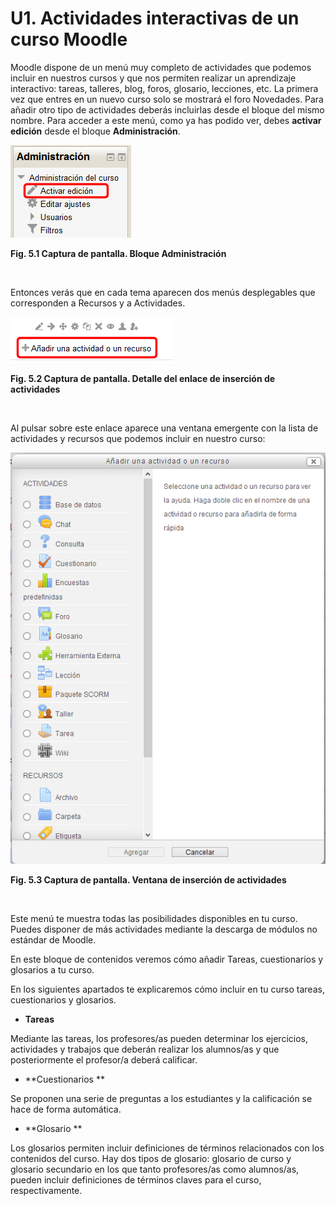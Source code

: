 
# U1. Actividades interactivas de un curso Moodle

Moodle dispone de un menú muy completo de actividades que podemos incluir en nuestros cursos y que nos permiten realizar un aprendizaje interactivo: tareas, talleres, blog, foros, glosario, lecciones, etc. La primera vez que entres en un nuevo curso solo se mostrará el foro Novedades. Para añadir otro tipo de actividades deberás incluirlas desde el bloque del mismo nombre. Para acceder a este menú, como ya has podido ver, debes ****activar edición**** desde el bloque **Administración**.


![](img/activar_edicion.png)

**Fig. 5.1 Captura de pantalla. Bloque Administración**

 

Entonces verás que en cada tema aparecen dos menús desplegables que corresponden a Recursos y a Actividades.


![](img/anadir_actividad.png)

**Fig. 5.2 Captura de pantalla. Detalle del enlace de inserción de actividades**

 

Al pulsar sobre este enlace aparece una ventana emergente con la lista de actividades y recursos que podemos incluir en nuestro curso:


![](img/lista_de_actividades.png)

**Fig. 5.3 Captura de pantalla. Ventana de inserción de actividades**

 

Este menú te muestra todas las posibilidades disponibles en tu curso. Puedes disponer de más actividades mediante la descarga de módulos no estándar de Moodle.

En este bloque de contenidos veremos cómo añadir Tareas, cuestionarios y glosarios a tu curso.

En los siguientes apartados te explicaremos cómo incluir en tu curso tareas, cuestionarios y glosarios. 

- **Tareas** 

Mediante las tareas, los profesores/as pueden determinar los ejercicios, actividades y trabajos que deberán realizar los alumnos/as y que posteriormente el profesor/a deberá calificar.

- **Cuestionarios **

Se proponen una serie de preguntas a los estudiantes y la calificación se hace de forma automática.

- **Glosario **

Los glosarios permiten incluir definiciones de términos relacionados con los contenidos del curso. Hay dos tipos de glosario: glosario de curso y glosario secundario en los que tanto profesores/as como alumnos/as, pueden incluir definiciones de términos claves para el curso, respectivamente.
